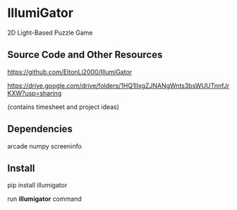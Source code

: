 # IllumiGator
2D Light-Based Puzzle Game

## Source Code and Other Resources
https://github.com/EltonLi2000/IllumiGator

https://drive.google.com/drive/folders/1HQ1lIxgZJNANgWnts3bsWUUTnnfJrKXW?usp=sharing

(contains timesheet and project ideas)

## Dependencies
arcade
numpy
screeninfo

## Install
pip install illumigator

run **illumigator** command
